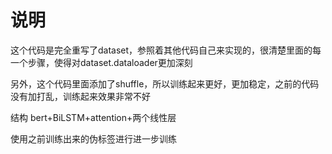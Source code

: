 # 说明

这个代码是完全重写了dataset，参照着其他代码自己来实现的，很清楚里面的每一个步骤，使得对dataset.dataloader更加深刻

另外，这个代码里面添加了shuffle，所以训练起来更好，更加稳定，之前的代码没有加打乱，训练起来效果非常不好

结构 bert+BiLSTM+attention+两个线性层

使用之前训练出来的伪标签进行进一步训练

